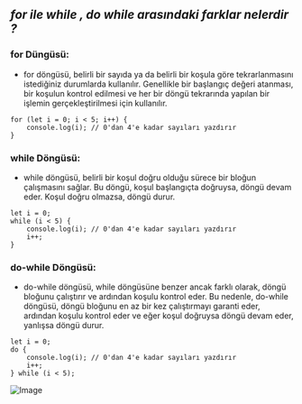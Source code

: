 ## _for ile while , do while arasındaki farklar nelerdir ?_


### for Düngüsü:

- for döngüsü, belirli bir sayıda ya da belirli bir koşula göre tekrarlanmasını istediğiniz durumlarda kullanılır. Genellikle bir başlangıç değeri atanması, bir koşulun kontrol edilmesi ve her bir döngü tekrarında yapılan bir işlemin gerçekleştirilmesi için kullanılır.

```
for (let i = 0; i < 5; i++) {
    console.log(i); // 0'dan 4'e kadar sayıları yazdırır
}

```

### while Döngüsü:

- while döngüsü, belirli bir koşul doğru olduğu sürece bir bloğun çalışmasını sağlar. Bu döngü, koşul başlangıçta doğruysa, döngü devam eder. Koşul doğru olmazsa, döngü durur.

```
let i = 0;
while (i < 5) {
    console.log(i); // 0'dan 4'e kadar sayıları yazdırır
    i++;
}

```

### do-while Döngüsü:

- do-while döngüsü, while döngüsüne benzer ancak farklı olarak, döngü bloğunu çalıştırır ve ardından koşulu kontrol eder. Bu nedenle, do-while döngüsü, döngü bloğunu en az bir kez çalıştırmayı garanti eder, ardından koşulu kontrol eder ve eğer koşul doğruysa döngü devam eder, yanlışsa döngü durur.

```
let i = 0;
do {
    console.log(i); // 0'dan 4'e kadar sayıları yazdırır
    i++;
} while (i < 5);

```

![Image](https://tutorialsart.com/wp-content/uploads/2023/01/image-1024x645.png)